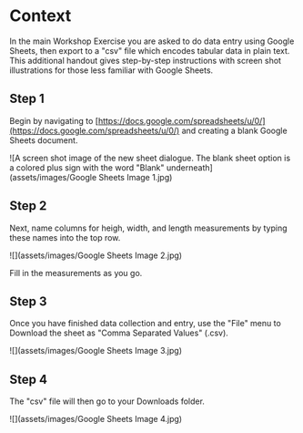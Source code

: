 # Context

In the main Workshop Exercise you are asked to do data entry using Google Sheets, then export to a "csv" file which encodes tabular data in plain text. This additional handout gives step-by-step instructions with screen shot illustrations for those less familiar with Google Sheets.

## Step 1

Begin by navigating to [https://docs.google.com/spreadsheets/u/0/](https://docs.google.com/spreadsheets/u/0/) and creating a blank Google Sheets document.


![A screen shot image of the new sheet dialogue. The blank sheet option is a colored plus sign with the word "Blank" underneath](assets/images/Google Sheets Image 1.jpg)

## Step 2

Next, name columns for heigh, width, and length measurements by typing these names into the top row.


![](assets/images/Google Sheets Image 2.jpg)

Fill in the measurements as you go.

## Step 3

Once you have finished data collection and entry, use the "File" menu to Download the sheet as "Comma Separated Values" (.csv).


![](assets/images/Google Sheets Image 3.jpg)

## Step 4

The "csv" file will then go to your Downloads folder.


![](assets/images/Google Sheets Image 4.jpg)
